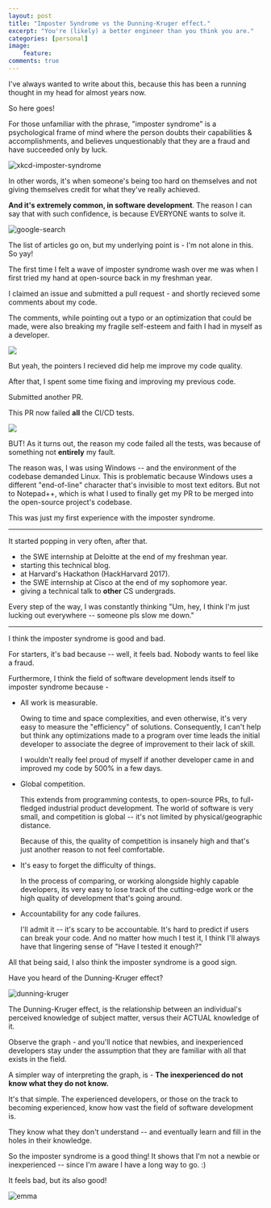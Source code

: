 ```yaml
---
layout: post
title: "Imposter Syndrome vs the Dunning-Kruger effect."
excerpt: "You're (likely) a better engineer than you think you are."
categories: [personal]
image:
    feature: 
comments: true
---
```


<meta property='og:image' content='../../img/imposter-banner.png'/>

I've always wanted to write about this, because this has been a running thought in my head for almost years now. 

So here goes!

For those unfamiliar with the phrase, "imposter syndrome" is a psychological frame of mind where the person doubts their capabilities & accomplishments, and believes unquestionably that they are a fraud and have succeeded only by luck.

![xkcd-imposter-syndrome](../../img/impostor_syndrome-xkcd.png)

In other words, it's when someone's being too hard on themselves and not giving themselves credit for what they've really achieved.

**And it's extremely common, in software development**. The reason I can say that with such confidence, is because EVERYONE wants to solve it.

![google-search](../../img/imposter-syndrome.JPG)

The list of articles go on, but my underlying point is - I'm not alone in this. So yay!

The first time I felt a wave of imposter syndrome wash over me was when I first tried my hand at open-source back in my freshman year.

I claimed an issue and submitted a pull request - and shortly recieved some comments about my code.

The comments, while pointing out a typo or an optimization that could be made, were also breaking my fragile self-esteem and faith I had in myself as a developer.

![](https://media.giphy.com/media/Pok6284jGzyGA/giphy.gif)

But yeah, the pointers I recieved did help me improve my code quality.

After that, I spent some time fixing and improving my previous code. 

Submitted another PR.

This PR now failed **all** the CI/CD tests. 

![](https://media.giphy.com/media/kNSeTs31XBZ3G/giphy.gif)

BUT! As it turns out, the reason my code failed all the tests, was because of something not **entirely** my fault. 

The reason was, I was using Windows -- and the environment of the codebase demanded Linux. This is problematic because Windows uses a different "end-of-line" character that's invisible to most text editors. But not to Notepad++, which is what I used to finally get my PR to be merged into the open-source project's codebase.

This was just my first experience with the imposter syndrome.

----

It started popping in very often, after that.
- the SWE internship at Deloitte at the end of my freshman year.
- starting this technical blog.
- at Harvard's Hackathon (HackHarvard 2017).
- the SWE internship at Cisco at the end of my sophomore year.
- giving a technical talk to **other** CS undergrads.

Every step of the way, I was constantly thinking "Um, hey, I think I'm just lucking out everywhere -- someone pls slow me down."

----

I think the imposter syndrome is good and bad.

For starters, it's bad because -- well, it feels bad. Nobody wants to feel like a fraud.

Furthermore, I think the field of software development lends itself to imposter syndrome because -

- All work is measurable.

	Owing to time and space complexities, and even otherwise, it's very easy to measure the "efficiency" of solutions. Consequently, I can't help but think any optimizations made to a program over time leads the initial developer to associate the degree of improvement to their lack of skill.

	I wouldn't really feel proud of myself if another developer came in and improved my code by 500% in a few days.


- Global competition.
	
	This extends from programming contests, to open-source PRs, to full-fledged industrial product development. The world of software is very small, and competition is global -- it's not limited by physical/geographic distance.

	Because of this, the quality of competition is insanely high and that's just another reason to not feel comfortable.

- It's easy to forget the difficulty of things.
	
	In the process of comparing, or working alongside highly capable developers, its very easy to lose track of the cutting-edge work or the high quality of development that's going around.

- Accountability for any code failures.

	I'll admit it -- it's scary to be accountable. It's hard to predict if users can break your code. And no matter how much I test it, I think I'll always have that lingering sense of "Have I tested it enough?"


All that being said, I also think the imposter syndrome is a good sign.

Have you heard of the Dunning-Kruger effect?

![dunning-kruger](../../img/dunning-kruger.jpg)

The Dunning-Kruger effect, is the relationship between an individual's perceived knowledge of subject matter, versus their ACTUAL knowledge of it.

Observe the graph - and you'll notice that newbies, and inexperienced developers stay under the assumption that they are familiar with all that exists in the field.

A simpler way of interpreting the graph, is - **The inexperienced do not know what they do not know.**

It's that simple. The experienced developers, or those on the track to becoming experienced, know how vast the field of software development is. 

They know what they don't understand -- and eventually learn and fill in the holes in their knowledge.

So the imposter syndrome is a good thing! It shows that I'm not a newbie or inexperienced -- since I'm aware I have a long way to go. :)

It feels bad, but its also good!

![emma](https://media.giphy.com/media/TgrUtxYDPubgk/giphy.gif)